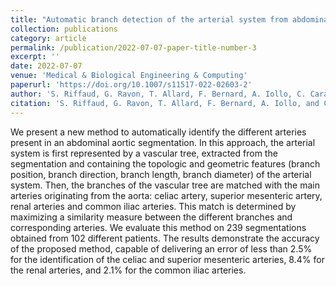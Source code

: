 ```yaml
---
title: "Automatic branch detection of the arterial system from abdominal aortic segmentation"
collection: publications
category: article
permalink: /publication/2022-07-07-paper-title-number-3
excerpt: ''
date: 2022-07-07
venue: 'Medical & Biological Engineering & Computing'
paperurl: 'https://doi.org/10.1007/s11517-022-02603-2'
author: 'S. Riffaud, G. Ravon, T. Allard, F. Bernard, A. Iollo, C. Caradu'
citation: 'S. Riffaud, G. Ravon, T. Allard, F. Bernard, A. Iollo, and C. Caradu. Automatic branch detection of the arterial system from abdominal aortic segmentation. <i>Medical & Biological Engineering & Computing</i>, 60(9):2639–2654. 2022.'
---
```

We present a new method to automatically identify the different arteries present in an abdominal aortic segmentation. In this approach, the arterial system is first represented by a vascular tree, extracted from the segmentation and containing the topologic and geometric features (branch position, branch direction, branch length, branch diameter) of the arterial system. Then, the branches of the vascular tree are matched with the main arteries originating from the aorta: celiac artery, superior mesenteric artery, renal arteries and common iliac arteries. This match is determined by maximizing a similarity measure between the different branches and corresponding arteries. We evaluate this method on 239 segmentations obtained from 102 different patients. The results demonstrate the accuracy of the proposed method, capable of delivering an error of less than 2.5% for the identification of the celiac and superior mesenteric arteries, 8.4% for the renal arteries, and 2.1% for the common iliac arteries.
